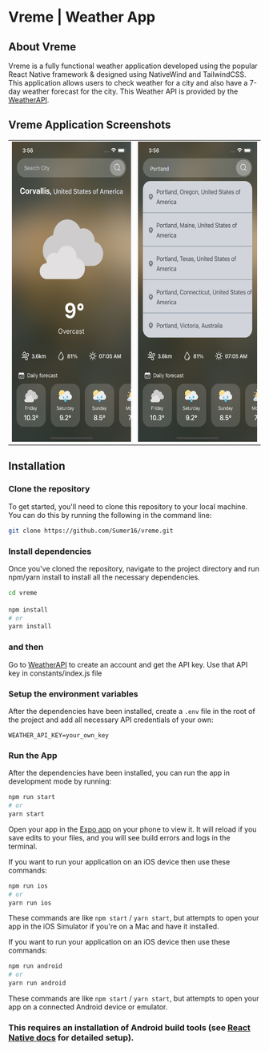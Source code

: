 # Vreme | Weather App

## About Vreme

Vreme is a fully functional weather application developed using the popular React Native framework & designed using NativeWind and TailwindCSS. This application allows users to check weather for a city and also have a 7-day weather forecast for the city. This Weather API is provided by the [WeatherAPI](https://weatherapi.com).

## Vreme Application Screenshots

<table>
  <tr>
    <td>
      <img src="./img1.png" width=320 height=600 alt="First Screenshot" />
    </td>
    <td>
      <img src="./img2.png" width=320 height=600 alt="Second Screenshot" />
    </td>
  </tr>
</table>

## Installation

### Clone the repository
To get started, you'll need to clone this repository to your local machine. You can do this by running the following in the command line:

```bash 
git clone https://github.com/Sumer16/vreme.git 
```

### Install dependencies

Once you've cloned the repository, navigate to the project directory and run npm/yarn install to install all the necessary dependencies.

```bash
cd vreme

npm install
# or
yarn install
```

### and then

Go to [WeatherAPI](https://www.weatherapi.com) to create an account and get the API key. Use that API key in constants/index.js file

### Setup the environment variables

After the dependencies have been installed, create a ```.env``` file in the root of the project and add all necessary API credentials of your own:

```env
WEATHER_API_KEY=your_own_key
```

### Run the App

After the dependencies have been installed, you can run the app in development mode by running:

```bash
npm run start
# or
yarn start
```

Open your app in the [Expo app](https://expo.io) on your phone to view it. It will reload if you save edits to your files, and you will see build errors and logs in the terminal.

If you want to run your application on an iOS device then use these commands:

```bash
npm run ios
# or
yarn run ios
```

These commands are like `npm start` / `yarn start`, but attempts to open your app in the iOS Simulator if you're on a Mac and have it installed.

If you want to run your application on an iOS device then use these commands:

```bash
npm run android
# or
yarn run android
```

These commands are like `npm start` / `yarn start`, but attempts to open your app on a connected Android device or emulator.

### This requires an installation of Android build tools (see [React Native docs](https://facebook.github.io/react-native/docs/getting-started.html) for detailed setup).
